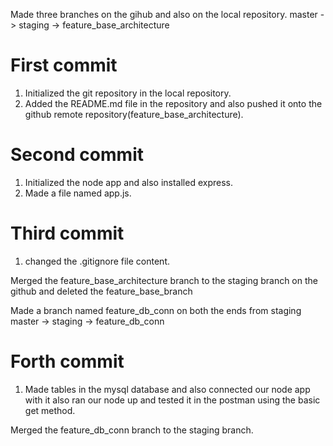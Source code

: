 Made three branches on the gihub and also on the local repository.
    master -> staging -> feature_base_architecture

# First commit
1. Initialized the git repository in the local repository.
2. Added the README.md file in the repository and also pushed it onto the github remote repository(feature_base_architecture).

# Second commit
1. Initialized the node app and also installed express.
2. Made a file named app.js.

# Third commit
1. changed the .gitignore file content.

Merged the feature_base_architecture branch to the staging branch on the github and deleted the feature_base_branch

Made a branch named feature_db_conn on both the ends from staging
    master -> staging -> feature_db_conn

# Forth commit
1. Made tables in the mysql database and also connected our node app with it also ran our node up and tested it in the postman using the basic get method.

Merged the feature_db_conn branch to the staging branch.